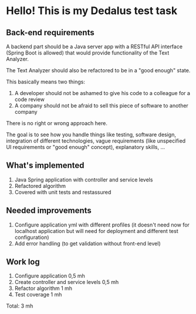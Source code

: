 # Hello! This is my Dedalus test task

## Back-end requirements
A backend part should be a Java server app with a RESTful API interface (Spring Boot is allowed) that would provide functionality of the Text Analyzer.

The Text Analyzer should also be refactored to be in a "good enough" state.

This basically means two things:
1. A developer should not be ashamed to give his code to a colleague for a code review
2. A company should not be afraid to sell this piece of software to another company


There is no right or wrong approach here.

The goal is to see how you handle things like testing, software design, integration of different technologies, vague requirements (like unspecified UI requirements or "good enough" concept), explanatory skills, ...

## What's implemented
1. Java Spring application with controller and service levels
2. Refactored algorithm 
3. Covered with unit tests and restassured

## Needed improvements
1. Configure application yml with different profiles (it doesn't need now for localhost application but will need for deployment and different test configuration)
2. Add error handling (to get validation without front-end level)

## Work log
1. Configure application 0,5 mh
2. Create controller and service levels 0,5 mh
3. Refactor algorithm 1 mh
4. Test coverage 1 mh

Total: 3 mh